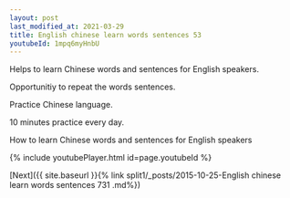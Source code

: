 ```yaml
---
layout: post
last_modified_at: 2021-03-29
title: English chinese learn words sentences 53 
youtubeId: 1mpq6myHnbU
---
```

 
 
Helps to learn Chinese words and sentences for English speakers.

Opportunitiy to repeat the words sentences. 

Practice Chinese language. 
 
10 minutes practice every day. 
 
How to learn Chinese words and sentences for English speakers 
 
{% include youtubePlayer.html id=page.youtubeId %}
 
 
[Next]({{ site.baseurl }}{% link  split1/_posts/2015-10-25-English chinese learn words sentences 731 .md%})
 
